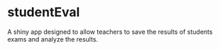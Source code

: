 # studentEval
A shiny app designed to allow teachers to save the results of students exams and analyze the results. 
